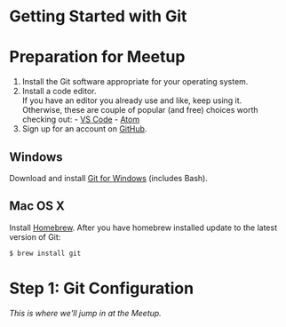 # Getting Started with Git

# Preparation for Meetup

  1. Install the Git software appropriate for your operating system.
  1. Install a code editor.  
     If you have an editor you already use and like, keep using it.  
     Otherwise, these are couple of popular (and free) choices worth checking out:
    - [VS Code][vscode]
    - [Atom][atom]
  1. Sign up for an account on [GitHub](https://github.com).


## Windows

Download and install [Git for Windows][git_windows] (includes Bash).

## Mac OS X

Install [Homebrew][mac_homebrew].  After you have homebrew installed update to the latest version of Git:

    $ brew install git

# Step 1: Git Configuration

*This is where we'll jump in at the Meetup.*






[vscode]: https://code.visualstudio.com/
[atom]: https://atom.io/
[git_windows]: https://gitforwindows.org/
[mac_homebrew]: https://brew.sh/
[git_bash_contrib]: https://github.com/git/git/tree/master/contrib/completion

